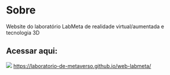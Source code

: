 # Sobre

Website do laboratório LabMeta de realidade virtual/aumentada e tecnologia 3D

## Acessar aqui: 

![](https://laboratorio-de-metaverso.github.io/web-labmeta/assets/icons/labgoggles-White.svg)  <https://laboratorio-de-metaverso.github.io/web-labmeta/>
